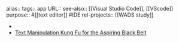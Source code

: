 alias::
tags:: app
URL::
see-also:: [[Visual Studio Code]], [[VScode]]
purpose:: #[[text editor]] #IDE
rel-projects:: [[WADS study]]

-
- [Text Manipulation Kung Fu for the Aspiring Black Belt](https://zed.dev/blog/text-manipulation)
